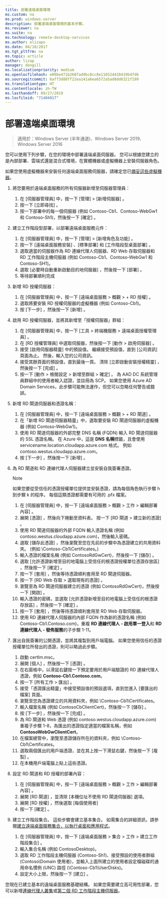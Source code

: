```yaml
---
title: 部署遠端桌面環境
ms.custom: na
ms.prod: windows-server
description: 部署遠端桌面環境的基本步驟。
ms.reviewer: na
ms.suite: na
ms.technology: remote-desktop-services
ms.author: elizapo
ms.date: 04/10/2017
ms.tgt_pltfrm: na
ms.topic: article
author: lizap
manager: dongill
ms.localizationpriority: medium
ms.openlocfilehash: e00be471b2607ad4bc8cc8e11652d428419b4fd6
ms.sourcegitcommit: 6aff3d88ff22ea141a6ea6572a5ad8dd6321f199
ms.translationtype: HT
ms.contentlocale: zh-TW
ms.lasthandoff: 09/27/2019
ms.locfileid: "71404017"
---
```

# <a name="deploy-your-remote-desktop-environment"></a>部署遠端桌面環境

>適用於：Windows Server (半年通道)、Windows Server 2019、Windows Server 2016

您可以使用下列步驟，在您的環境中部署遠端桌面伺服器。 您可以根據您建立的是內部部署、雲端式還是混合式環境，在實體機器或虛擬機器上安裝伺服器角色。 

如果您使用虛擬機器來安裝任何遠端桌面服務伺服器，請確定您已[備妥這些虛擬機器](rds-prepare-vms.md)。
  
  
1.  將您要用於遠端桌面服務的所有伺服器新增至伺服器管理員：  
    1.  在 [伺服器管理員] 中，按一下 [管理]   > [新增伺服器]  。  
    2.  按一下 [立即尋找]  。  
    3.  按一下部署中的每一個伺服器 (例如 Contoso-Cb1、Contoso-WebGw1 和 Contoso-Sh1)，然後按一下 [確定]  。  
2.  建立工作階段型部署，以部署遠端桌面服務元件：  
    1.  在 [伺服器管理員] 中，按一下 [管理]   > [新增角色及功能]  。  
    2.  按一下 [遠端桌面服務安裝]  、[標準部署]  和 [工作階段型桌面部署]  。  
    3.  選取適當的伺服器作為 RD 連線代理人伺服器、RD Web 存取伺服器和 RD 工作階段主機伺服器 (例如 Contoso-Cb1、Contoso-WebGw1 和 Contoso-SH1)。  
    4.  選取 [必要時自動重新啟動目的地伺服器]  ，然後按一下 [部署]  。  
    5.  等待部署順利完成  
3.  新增 RD 授權伺服器：  
    1.  在 [伺服器管理員] 中，按一下 [遠端桌面服務 > 概觀 > + RD 授權]  。  
    2.  選取將要安裝 RD 授權伺服器的虛擬機器 (例如 Contoso-Cb1)。  
    3.  按 [下一步]  ，然後按一下 [新增]  。  
4.  啟用 RD 授權伺服器，並將其新增至「授權伺服器」群組：  
    1.  在 [伺服器管理員] 中，按一下 [工具 > 終端機服務 > 遠端桌面授權管理員]  。  
    2.  在 [RD 授權管理員] 中選取伺服器，然後按一下 [動作 > 啟用伺服器]  。  
    3.  接受 [啟用伺服器精靈] 中的預設值。 繼續接受預設值，直到 [公司資訊]  頁面為止。 然後，輸入您的公司資訊。  
    4.  接受其餘頁面的預設值，直到最後一頁。 清除 [立即啟動安裝授權精靈]  ，然後按一下 [完成]  。  
    5.  按一下 [動作 > 檢閱設定 > 新增至群組 > 確定]  。 為 AAD DC 系統管理員群組中的使用者輸入認證，並註冊為 SCP。 如果您使用 Azure AD Domain Services，此步驟可能無法運作，但您可以忽略任何警告或錯誤。  
5.  新增 RD 閘道伺服器和憑證名稱：  
    1.  在 [伺服器管理員] 中，按一下 [遠端桌面服務 > 概觀 > + RD 閘道]  。  
    2.  在「新增 RD 閘道伺服器精靈」中，選取要安裝 RD 閘道伺服器的虛擬機器 (例如 Contoso-WebGw1)。  
    3.  使用 RD 閘道伺服器的外部完整 DNS 名稱 (FQDN) 輸入 RD 閘道伺服器的 SSL 憑證名稱。 在 Azure 中，這是 **DNS 名稱**標籤，且會使用 servicename.location.cloudapp.azure.com 格式。 例如 contoso.westus.cloudapp.azure.com。  
    4.  按 [下一步]  ，然後按一下 [新增]  。
6.  為 RD 閘道和 RD 連線代理人伺服器建立並安裝自我簽署憑證。

       > [!NOTE]
       > 如果您要從受信任的憑證授權單位提供並安裝憑證，請為每個角色執行步驟 h 到步驟 k 的程序。 每個這類憑證都需要有可用的 .pfx 檔案。
       
    1.  在 [伺服器管理員] 中，按一下 [遠端桌面服務 > 概觀 > 工作 > 編輯部署內容]  。  
    2.  展開 [憑證]  ，然後向下捲動至資料表。 按一下 [RD 閘道 > 建立新的憑證]  。  
    3.  使用 RD 閘道伺服器的外部 FQDN 輸入憑證名稱 (例如 contoso.westus.cloudapp.azure.com)，然後輸入密碼。  
    4.  選取 [儲存此憑證]  ，然後瀏覽至您在先前的步驟中為憑證建立的共用資料夾。 (例如 \Contoso-Cb1\Certificates。)  
    5.  輸入憑證的檔案名稱 (例如 ContosoRdGwCert)，然後按一下 [儲存]  。  
    6.  選取 [允許憑證新增至目的地電腦上受信任的根憑證授權單位憑證存放區]  ，然後按一下 [確定]  。  
    7.  按一下 [套用]  ，然後等待憑證順利套用至 RD 閘道伺服器。  
    8.  按一下 [RD Web 存取 > 選取現有的憑證]  。  
    9.  瀏覽至為 RD 閘道伺服器建立的憑證 (例如 ContosoRdGwCert)，然後按一下 [開啟]  。  
    10. 輸入憑證的密碼，並選取 [允許憑證新增至目的地電腦上受信任的根憑證存放區]  ，然後按一下 [確定]  。  
    11. 按一下 [套用]  ，然後等待憑證順利套用至 RD Web 存取伺服器。  
    12. 使用 RD 連線代理人伺服器的內部 FQDN 作為新的憑證名稱 (例如 Contoso-Cb1.Contoso.com)，重複 **RD 連線代理人 - 啟用單一登入**和 **RD 連線代理人 - 發佈服務**的子步驟 1-11。  
7.  匯出自我簽署的公開憑證，並將其複製到用戶端電腦。 如果您使用信任的憑證授權單位所發出的憑證，則可以略過此步驟。  
    1.  啟動 certlm.msc。  
    2.  展開 [個人]  ，然後按一下 [憑證]  。  
    3.  在右窗格中，以滑鼠右鍵按一下預定要用於用戶端驗證的 RD 連線代理人憑證，例如 **Contoso-Cb1.Contoso.com**。  
    4.  按一下 [所有工作 > 匯出]  。  
    5.  接受「憑證匯出精靈」中接受預設值的預設選項，直到您進入 [要匯出的檔案]  頁面。  
    6.  瀏覽至您為憑證建立的共用資料夾，例如 \Contoso-Cb1\Certificates。  
    7.  輸入檔案名稱 (例如 ContosoCbClientCert)，然後按一下 [儲存]  。  
    8.  按 [下一步]  ，然後按一下 [完成]  。  
    9.  為 RD 閘道和 Web 憑證 (例如 contoso.westus.cloudapp.azure.com) 重複子步驟 1-8，為匯出的憑證指定適當的檔案名稱，例如 **ContosoWebGwClientCert**。  
    10. 在檔案總管中，瀏覽至憑證儲存所在的資料夾，例如 \Contoso-Cb1\Certificates。  
    11. 選取兩個匯出的用戶端憑證，並在其上按一下滑鼠右鍵，然後按一下 [複製]  。  
    12. 在本機用戶端電腦上貼上這些憑證。  
8.  設定 RD 閘道和 RD 授權的部署內容：  
    1.  在 [伺服器管理員] 中，按一下 [遠端桌面服務 > 概觀 > 工作 > 編輯部署內容]  。  
    2.  展開 [RD 閘道]  ，並清除 [本機位址不使用 RD 閘道伺服器]  選項。  
    3.  展開 [RD 授權]  ，然後選取 [每個使用者]   
    4.  按一下 [確定]  。  
10. 建立工作階段集合。 這些步驟會建立基本集合。 如需集合的詳細資訊，請參閱[建立遠端桌面服務集合，以執行桌面和應用程式](rds-create-collection.md)。
 
    1.  在 [伺服器管理員] 中，按一下 [遠端桌面服務 > 集合 > 工作 > 建立工作階段集合]  。  
    2.  輸入集合名稱 (例如 ContosoDesktop)。  
    3.  選取 RD 工作階段主機伺服器 (Contoso-Sh1)、接受預設的使用者群組 (Contoso\Domain 使用者)，並輸入上面所建立的使用者設定檔磁碟的通用命名慣例 (UNC) 路徑 (\Contoso-Cb1\UserDisks)。  
    4.  設定大小上限，然後按一下 [建立]  。  
  

您現在已建立基本的遠端桌面服務基礎結構。 如果您需要建立高可用性部署，您可以新增[連線代理人叢集](rds-connection-broker-cluster.md)或[第二個 RD 工作階段主機伺服器](rds-scale-rdsh-farm.md)。


